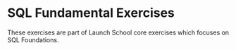 # SQL Fundamental Exercises
These exercises are part of Launch School core exercises which focuses on SQL Foundations.
